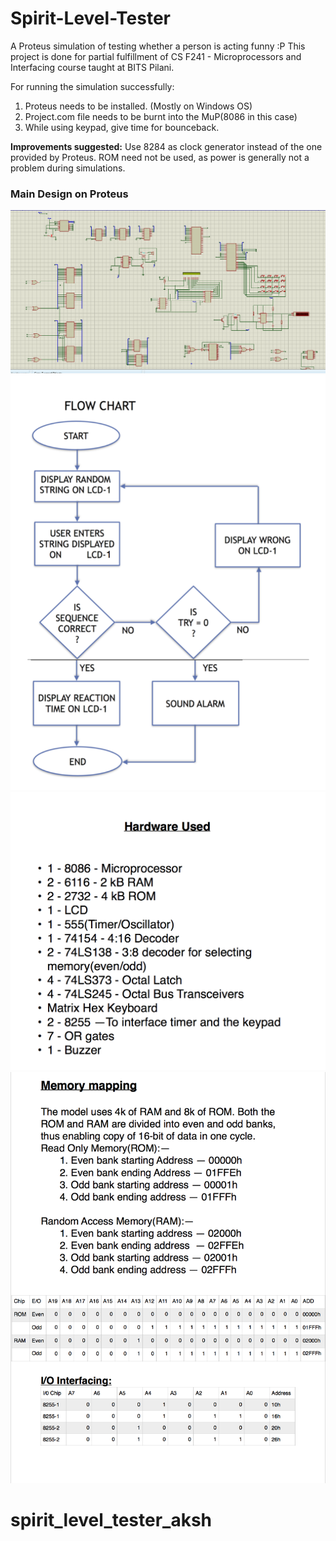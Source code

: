 # Spirit-Level-Tester   
A Proteus simulation of testing whether a person is acting funny :P
This project is done for partial fulfillment of CS F241 - Microprocessors and Interfacing course taught at BITS Pilani.

For running the simulation successfully:
  1. Proteus needs to be installed. (Mostly on Windows OS)
  2. Project.com file needs to be burnt into the MuP(8086 in this case)
  3. While using keypad, give time for bounceback.
  
**Improvements suggested:** Use 8284 as clock generator instead of the one provided by Proteus. ROM need not be used, as power is generally not a problem during simulations.

### Main Design on Proteus
![Main design](https://github.com/mittalgovind/Spirit-Level-Tester/blob/master/images/Full.PNG)
![Flowchart](https://github.com/mittalgovind/Spirit-Level-Tester/blob/master/images/flowchart.png)
![Components Used](https://github.com/mittalgovind/Spirit-Level-Tester/blob/master/images/components.png)
![Memory Mapping](https://github.com/mittalgovind/Spirit-Level-Tester/blob/master/images/memory%20mapping.png)
# spirit_level_tester_aksh
